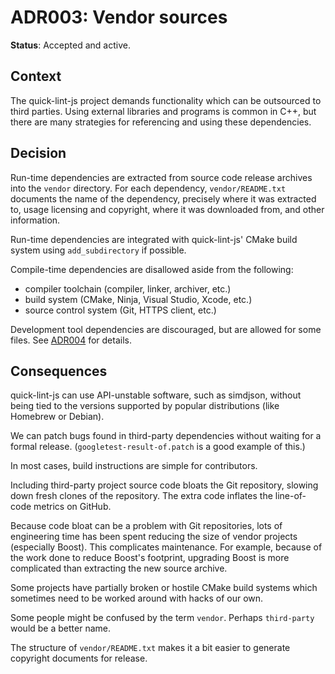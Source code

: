 # ADR003: Vendor sources

**Status**: Accepted and active.

## Context

The quick-lint-js project demands functionality which can be outsourced to third
parties. Using external libraries and programs is common in C++, but there are
many strategies for referencing and using these dependencies.

## Decision

Run-time dependencies are extracted from source code release archives into the
`vendor` directory. For each dependency, `vendor/README.txt` documents the name
of the dependency, precisely where it was extracted to, usage licensing and
copyright, where it was downloaded from, and other information.

Run-time dependencies are integrated with quick-lint-js' CMake build system
using `add_subdirectory` if possible.

Compile-time dependencies are disallowed aside from the following:

* compiler toolchain (compiler, linker, archiver, etc.)
* build system (CMake, Ninja, Visual Studio, Xcode, etc.)
* source control system (Git, HTTPS client, etc.)

Development tool dependencies are discouraged, but are allowed for some files.
See [ADR004](ADR004-Generated-sources.md) for details.

## Consequences

quick-lint-js can use API-unstable software, such as simdjson, without being
tied to the versions supported by popular distributions (like Homebrew or
Debian).

We can patch bugs found in third-party dependencies without waiting for a formal
release. (`googletest-result-of.patch` is a good example of this.)

In most cases, build instructions are simple for contributors.

Including third-party project source code bloats the Git repository, slowing
down fresh clones of the repository. The extra code inflates the line-of-code
metrics on GitHub.

Because code bloat can be a problem with Git repositories, lots of engineering
time has been spent reducing the size of vendor projects (especially Boost).
This complicates maintenance. For example, because of the work done to reduce
Boost's footprint, upgrading Boost is more complicated than extracting the
new source archive.

Some projects have partially broken or hostile CMake build systems which
sometimes need to be worked around with hacks of our own.

Some people might be confused by the term `vendor`. Perhaps `third-party` would
be a better name.

The structure of `vendor/README.txt` makes it a bit easier to generate copyright
documents for release.

